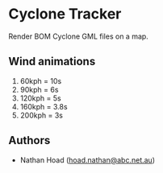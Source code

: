 # Cyclone Tracker

Render BOM Cyclone GML files on a map.

## Wind animations

1. 60kph = 10s
2. 90kph = 6s
3. 120kph = 5s
4. 160kph = 3.8s
5. 200kph = 3s

## Authors

- Nathan Hoad ([hoad.nathan@abc.net.au](mailto:hoad.nathan@abc.net.au))
